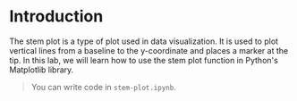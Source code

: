 # Introduction

The stem plot is a type of plot used in data visualization. It is used to plot vertical lines from a baseline to the y-coordinate and places a marker at the tip. In this lab, we will learn how to use the stem plot function in Python's Matplotlib library.

> You can write code in `stem-plot.ipynb`.

